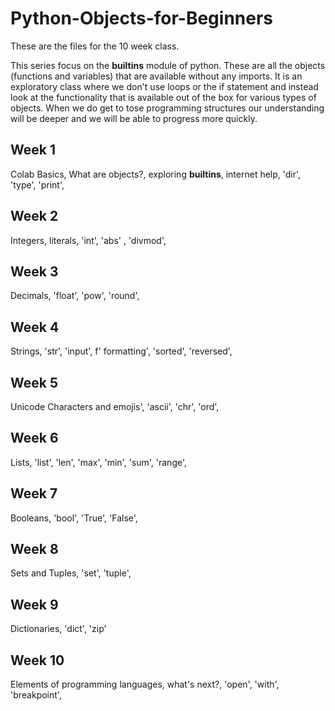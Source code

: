 # Python-Objects-for-Beginners #
These are the files for the 10 week class.

This series focus on the __builtins__ module of python.  These are all the objects (functions and variables) that are available without any imports.  It is an exploratory class where we don't use loops or the if statement and instead look at the functionality that is available out of the box for various types of objects.  When we do get to tose programming structures our understanding will be deeper and we will be able to progress more quickly.
## Week 1
Colab Basics, What are objects?, exploring __builtins__, internet help, 'dir', 'type', 'print',  
## Week 2 
Integers, literals,   'int', 'abs' , 'divmod',
## Week 3
Decimals, 'float', 'pow', 'round',
## Week 4
Strings,  'str', 'input', f' formatting',  'sorted', 'reversed',
## Week 5 
Unicode Characters and emojis', 'ascii', 'chr', 'ord',
## Week 6
Lists, 'list', 'len', 'max', 'min', 'sum', 'range',
## Week 7
Booleans, 'bool', 'True', 'False',
## Week 8
Sets and Tuples, 'set', 'tuple',
## Week 9
Dictionaries, 'dict',  'zip'
## Week 10
Elements of programming languages, what's next?, 'open', 'with', 'breakpoint',
